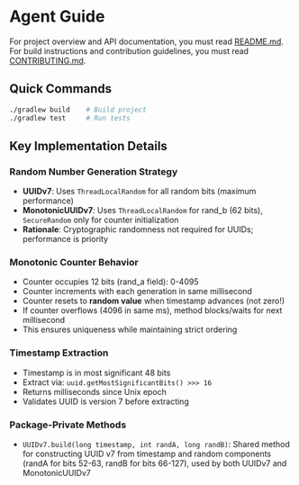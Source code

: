 # Agent Guide

For project overview and API documentation, you must read [README.md](./README.md).  
For build instructions and contribution guidelines, you must read [CONTRIBUTING.md](./CONTRIBUTING.md).

## Quick Commands

```bash
./gradlew build    # Build project
./gradlew test     # Run tests
```

## Key Implementation Details

### Random Number Generation Strategy

- **UUIDv7**: Uses `ThreadLocalRandom` for all random bits (maximum performance)
- **MonotonicUUIDv7**: Uses `ThreadLocalRandom` for rand_b (62 bits), `SecureRandom` only for counter initialization
- **Rationale**: Cryptographic randomness not required for UUIDs; performance is priority

### Monotonic Counter Behavior

- Counter occupies 12 bits (rand_a field): 0-4095
- Counter increments with each generation in same millisecond
- Counter resets to **random value** when timestamp advances (not zero!)
- If counter overflows (4096 in same ms), method blocks/waits for next millisecond
- This ensures uniqueness while maintaining strict ordering

### Timestamp Extraction

- Timestamp is in most significant 48 bits
- Extract via: `uuid.getMostSignificantBits() >>> 16`
- Returns milliseconds since Unix epoch
- Validates UUID is version 7 before extracting

### Package-Private Methods

- `UUIDv7.build(long timestamp, int randA, long randB)`: Shared method for constructing UUID v7 from timestamp and random components (randA for bits 52-63, randB for bits 66-127), used by both UUIDv7 and MonotonicUUIDv7
